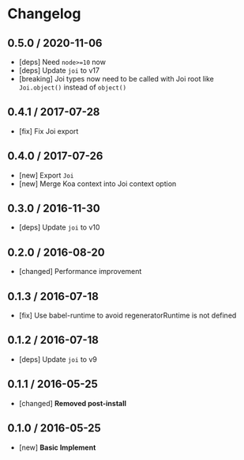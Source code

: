 # Changelog

## 0.5.0 / 2020-11-06

- [deps] Need `node>=10` now
- [deps] Update `joi` to v17
- [breaking] Joi types now need to be called with Joi root like `Joi.object()` instead of `object()`

## 0.4.1 / 2017-07-28

- [fix] Fix Joi export

## 0.4.0 / 2017-07-26

- [new] Export `Joi`
- [new] Merge Koa context into Joi context option

## 0.3.0 / 2016-11-30

- [deps] Update `joi` to v10

## 0.2.0 / 2016-08-20

- [changed] Performance improvement

## 0.1.3 / 2016-07-18

- [fix] Use babel-runtime to avoid regeneratorRuntime is not defined

## 0.1.2 / 2016-07-18

- [deps] Update `joi` to v9

## 0.1.1 / 2016-05-25

- [changed] **Removed post-install**

## 0.1.0 / 2016-05-25

- [new] **Basic Implement**
